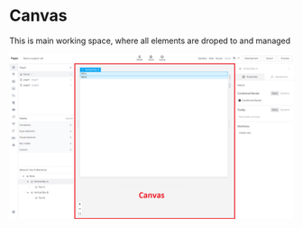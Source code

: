 # Canvas

This is main working space, where all elements are droped to and managed

![](<.gitbook/assets/Screenshot 2022-04-30 201938.png>)
